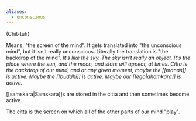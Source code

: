 ```yaml
---
aliases:
  - unconscious
---
```

(Chit-tuh)

Means, "the screen of the mind". It gets translated into "the unconscious mind", but it isn't really unconscious. Literally the translation is "the backdrop of the mind".
	*It's like the sky. The sky isn't really an object. It's the place where the sun, and the moon, and stars will appear, at times. Citta is the backdrop of our mind, and at any given moment, maybe the [[manas]] is active. Maybe the  [[buddhi]] is active. Maybe our [[ego|ahamkara]] is active.*

[[samskara|Samskara]]s are stored in the citta and then sometimes become active.

The citta is the screen on which all of the other parts of our mind "play".